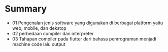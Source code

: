 # Summary
- 01 Pengenalan jenis software yang digunakan di berbagai platform yaitu web, mobile, dan dekstop
- 02 perbedaan compiler dan interpreter
- 03 Tahapan compiler pada flutter dari bahasa pemrograman menjadi machine code lalu output